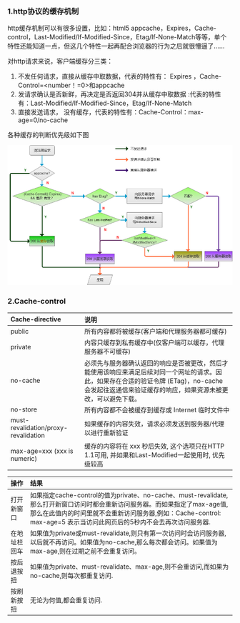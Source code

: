 ### 1.http协议的缓存机制
http缓存机制可以有很多设置，比如：html5 appcache，Expires，Cache-control，Last-Modified/If-Modified-Since，Etag/If-None-Match等等，单个特性还能知道一点，但这几个特性一起再配合浏览器的行为之后就很懵逼了......  

对http请求来说，客户端缓存分三类：  
1. 不发任何请求，直接从缓存中取数据，代表的特性有： Expires ，Cache-Control=<number！=0>和appcache  
2. 发请求确认是否新鲜，再决定是否返回304并从缓存中取数据 :代表的特性有：Last-Modified/If-Modified-Since，Etag/If-None-Match  
3. 直接发送请求， 没有缓存，代表的特性有：Cache-Control：max-age=0/no-cache  

各种缓存的判断优先级如下图  

![](./asset_pic/cache.png)

### 2.Cache-control

|Cache-directive|说明|
|:------|:-----|
|public|所有内容都将被缓存(客户端和代理服务器都可缓存)|
|private|内容只缓存到私有缓存中(仅客户端可以缓存，代理服务器不可缓存)|
|no-cache|必须先与服务器确认返回的响应是否被更改，然后才能使用该响应来满足后续对同一个网址的请求。因此，如果存在合适的验证令牌 (ETag)，no-cache 会发起往返通信来验证缓存的响应，如果资源未被更改，可以避免下载。|
|no-store|所有内容都不会被缓存到缓存或 Internet 临时文件中|
|must-revalidation/proxy-revalidation|如果缓存的内容失效，请求必须发送到服务器/代理以进行重新验证|
|max-age=xxx (xxx is numeric)|缓存的内容将在 xxx 秒后失效, 这个选项只在HTTP 1.1可用, 并如果和Last-Modified一起使用时, 优先级较高|

|操作|结果|
|:------|:-----|
|打开新窗口|如果指定cache-control的值为private、no-cache、must-revalidate,那么打开新窗口访问时都会重新访问服务器。而如果指定了max-age值,那么在此值内的时间里就不会重新访问服务器,例如：Cache-control: max-age=5 表示当访问此网页后的5秒内不会去再次访问服务器.|
|在地址栏回车|如果值为private或must-revalidate,则只有第一次访问时会访问服务器,以后就不再访问。如果值为no-cache,那么每次都会访问。如果值为max-age,则在过期之前不会重复访问。|
|按后退按扭|如果值为private、must-revalidate、max-age,则不会重访问,而如果为no-cache,则每次都重复访问.|
|按刷新按扭|无论为何值,都会重复访问.|
 
